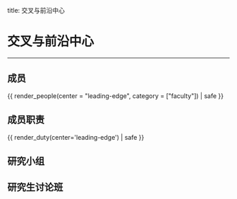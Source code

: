 title: 交叉与前沿中心 

# 交叉与前沿中心
<hr>

## 成员
{{ render_people(center = "leading-edge", category = ["faculty"]) | safe }}

## 成员职责
{{ render_duty(center='leading-edge') | safe }}

## 研究小组

## 研究生讨论班
